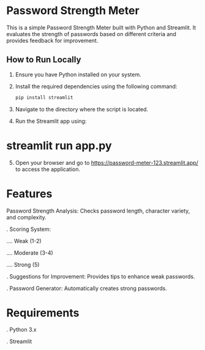 # Password Strength Meter

This is a simple Password Strength Meter built with Python and Streamlit. It evaluates the strength of passwords based on different criteria and provides feedback for improvement.

## How to Run Locally

1. Ensure you have Python installed on your system.
2. Install the required dependencies using the following command:

   ```sh
   pip install streamlit
3. Navigate to the directory where the script is located.

4. Run the Streamlit app using:

# streamlit run app.py

5. Open your browser and go to https://password-meter-123.streamlit.app/ to access the application.

# Features
Password Strength Analysis: Checks password length, character variety, and complexity.

. Scoring System:

.... Weak (1-2)

.... Moderate (3-4)

.... Strong (5)

. Suggestions for Improvement: Provides tips to enhance weak passwords.

. Password Generator: Automatically creates strong passwords.

# Requirements
. Python 3.x

. Streamlit

